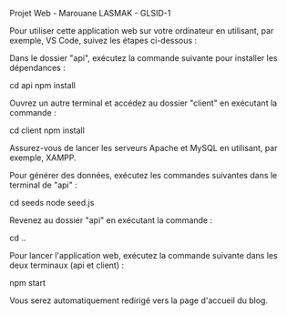 Projet Web - Marouane LASMAK - GLSID-1

Pour utiliser cette application web sur votre ordinateur en utilisant, par exemple, VS Code, suivez les étapes ci-dessous :

Dans le dossier "api", exécutez la commande suivante pour installer les dépendances :

cd api
npm install

Ouvrez un autre terminal et accédez au dossier "client" en exécutant la commande :

cd client
npm install

Assurez-vous de lancer les serveurs Apache et MySQL en utilisant, par exemple, XAMPP.

Pour générer des données, exécutez les commandes suivantes dans le terminal de "api" :

cd seeds
node seed.js

Revenez au dossier "api" en exécutant la commande :

cd ..

Pour lancer l'application web, exécutez la commande suivante dans les deux terminaux (api et client) :

npm start

Vous serez automatiquement redirigé vers la page d'accueil du blog.